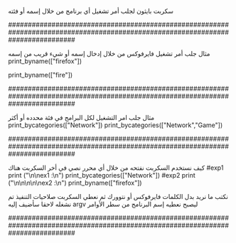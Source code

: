سكربت بايثون لجلب أمر تشغيل أي برنامج من خلال إسمه أو فئته 




#################################################################################################################################


مثال جلب أمر تشغيل فايرفوكس من خلال إدخال إسمه أو شيء قريب من إسمه
print_byname(["firefox"])

print_byname(["fire"])




#################################################################################################################################





مثال جلب امر التشغيل لكل البرامج في فئة محدده أو أكثر
print_bycategories(["Network"])
print_bycategories(["Network","Game"])



#################################################################################################################################





كيف نستخدم السكربت نفتحه من خلال أي محرر نصي في أخر السكربت هناك 
#exp1
print ("\n\nex1 :\n")
print_bycategories(["Network"])
#exp2
print ("\n\n\n\n\nex2 :\n")
print_byname(["firefox"])

نكتب ما نريد بدل الكلمات فايرفوكس أو نتوورك ثم نعطي السكربت صلاحيات التنفيذ تم نشغله لاحقا سأضيف إليه argv ليصبح نعطيه إسم البرنامج من سطر الأوامر


#################################################################################################################################
